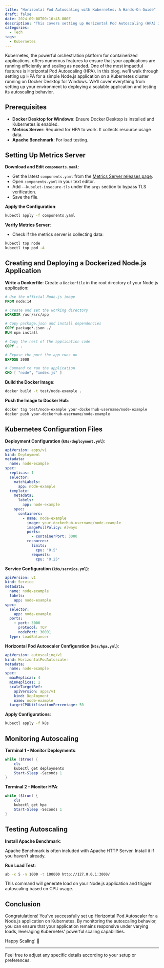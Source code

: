 ```yaml
---
title: "Horizontal Pod Autoscaling with Kubernetes: A Hands-On Guide"
draft: false
date: 2024-09-08T09:16:45.000Z
description: "This covers setting up Horizontal Pod Autoscaling (HPA) in Kubernetes, including configuring the Metrics Server, dockerizing a Node.js app, and deploying it with HPA. Learn to create Kubernetes configurations and monitor autoscaling with Apache Benchmark to ensure efficient scaling of your application."
categories:
  - Tech
tags:
  - Kubernetes
---
```


Kubernetes, the powerful orchestration platform for containerized applications, offers numerous features to ensure that your applications are running efficiently and scaling as needed. One of the most impactful features is Horizontal Pod Autoscaling (HPA). In this blog, we'll walk through setting up HPA for a simple Node.js application on a Kubernetes cluster running on Docker Desktop for Windows. We'll cover everything from setting up your environment to deploying a scalable application and testing its autoscaling behavior.

## Prerequisites

- **Docker Desktop for Windows**: Ensure Docker Desktop is installed and Kubernetes is enabled.
- **Metrics Server**: Required for HPA to work. It collects resource usage data.
- **Apache Benchmark**: For load testing.

## Setting Up Metrics Server

**Download and Edit `components.yaml`**:

   - Get the latest `components.yaml` from the [Metrics Server releases page](https://github.com/kubernetes-sigs/metrics-server/releases).
   - Open `components.yaml` in your text editor.
   - Add `--kubelet-insecure-tls` under the `args` section to bypass TLS verification.
   - Save the file.

**Apply the Configuration**:

   ```bash
   kubectl apply -f components.yaml
   ```

**Verify Metrics Server**:
   - Check if the metrics server is collecting data:
   ```bash
   kubectl top node
   kubectl top pod -A
   ```

## Creating and Deploying a Dockerized Node.js Application

**Write a Dockerfile**:
   Create a `Dockerfile` in the root directory of your Node.js application:

   ```Dockerfile
   # Use the official Node.js image
   FROM node:14

   # Create and set the working directory
   WORKDIR /usr/src/app

   # Copy package.json and install dependencies
   COPY package*.json ./
   RUN npm install

   # Copy the rest of the application code
   COPY . .

   # Expose the port the app runs on
   EXPOSE 3000

   # Command to run the application
   CMD [ "node", "index.js" ]
   ```

**Build the Docker Image**:

   ```bash
   docker build -t test/node-example .
   ```

**Push the Image to Docker Hub**:
   ```bash
   docker tag test/node-example your-dockerhub-username/node-example
   docker push your-dockerhub-username/node-example
   ```

## Kubernetes Configuration Files

**Deployment Configuration (`k8s/deployment.yml`)**:

   ```yaml
   apiVersion: apps/v1
   kind: Deployment
   metadata:
     name: node-example
   spec:
     replicas: 1
     selector:
       matchLabels:
         app: node-example
     template:
       metadata:
         labels:
           app: node-example
       spec:
         containers:
           - name: node-example
             image: your-dockerhub-username/node-example
             imagePullPolicy: Always
             ports:
               - containerPort: 3000
             resources:
               limits:
                 cpu: "0.5"
               requests:
                 cpu: "0.25"
   ```

**Service Configuration (`k8s/service.yml`)**:

   ```yaml
   apiVersion: v1
   kind: Service
   metadata:
     name: node-example
     labels:
       app: node-example
   spec:
     selector:
       app: node-example
     ports:
       - port: 3000
         protocol: TCP
         nodePort: 30001
     type: LoadBalancer
   ```

**Horizontal Pod Autoscaler Configuration (`k8s/hpa.yml`)**:

   ```yaml
   apiVersion: autoscaling/v1
   kind: HorizontalPodAutoscaler
   metadata:
     name: node-example
   spec:
     maxReplicas: 4
     minReplicas: 1
     scaleTargetRef:
       apiVersion: apps/v1
       kind: Deployment
       name: node-example
     targetCPUUtilizationPercentage: 50
   ```

**Apply Configurations**:
   ```bash
   kubectl apply -f k8s
   ```

## Monitoring Autoscaling

**Terminal 1 - Monitor Deployments**:

   ```powershell
   while ($true) {
       cls
       kubectl get deployments
       Start-Sleep -Seconds 1
   }
   ```

**Terminal 2 - Monitor HPA**:
   ```powershell
   while ($true) {
       cls
       kubectl get hpa
       Start-Sleep -Seconds 1
   }
   ```

## Testing Autoscaling

**Install Apache Benchmark**:

Apache Benchmark is often included with Apache HTTP Server. Install it if you haven’t already.

**Run Load Test**:

   ```bash
   ab -c 5 -n 1000 -t 100000 http://127.0.0.1:3000/
   ```

   This command will generate load on your Node.js application and trigger autoscaling based on CPU usage.

## Conclusion

Congratulations! You've successfully set up Horizontal Pod Autoscaler for a Node.js application on Kubernetes. By monitoring the autoscaling behavior, you can ensure that your application remains responsive under varying loads, leveraging Kubernetes' powerful scaling capabilities.

Happy Scaling! 🚀

---

Feel free to adjust any specific details according to your setup or preferences.
